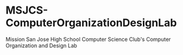 # MSJCS-ComputerOrganizationDesignLab
Mission San Jose High School Computer Science Club's Computer Organization and Design Lab
